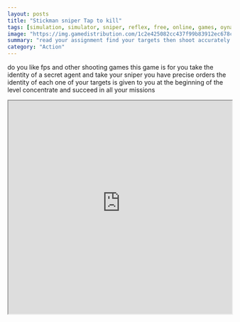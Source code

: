 ```yaml
---
layout: posts
title: "Stickman sniper Tap to kill"
tags: [simulation, simulator, sniper, reflex, free, online, games, oyna, game, free, games, play, play, games]
image: "https://img.gamedistribution.com/1c2e425082cc437f99b83912ec678c41-512x340.jpeg"
summary: "read your assignment find your targets then shoot accurately on mobile devices use the crosshair button to aim and shoot on desktop right click to aim left click to shoot  free online games oyna game free games play play games"
category: "Action"
---
```


do you like fps and other shooting games this game is for you take the identity of a secret agent and take your sniper you have precise orders the identity of each one of your targets is given to you at the beginning of the level concentrate and succeed in all your missions

<iframe width="100%" height="480px;" src="https://html5.gamedistribution.com/1c2e425082cc437f99b83912ec678c41/"></iframe>
